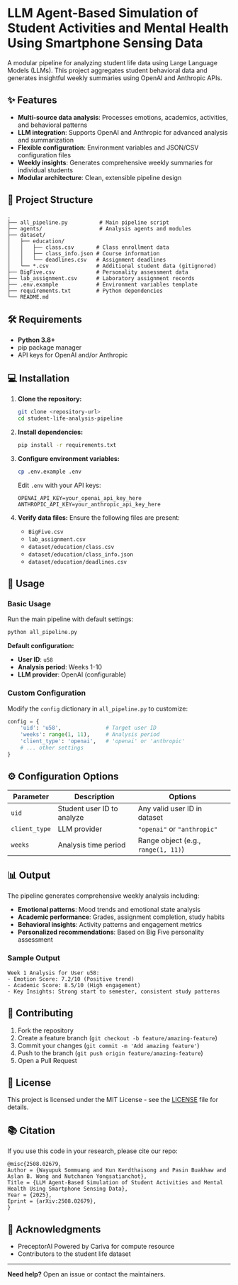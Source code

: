 # LLM Agent-Based Simulation of Student Activities and Mental Health Using Smartphone Sensing Data

A modular pipeline for analyzing student life data using Large Language Models (LLMs). This project aggregates student behavioral data and generates insightful weekly summaries using OpenAI and Anthropic APIs.

## ✨ Features

- **Multi-source data analysis**: Processes emotions, academics, activities, and behavioral patterns
- **LLM integration**: Supports OpenAI and Anthropic for advanced analysis and summarization
- **Flexible configuration**: Environment variables and JSON/CSV configuration files
- **Weekly insights**: Generates comprehensive weekly summaries for individual students
- **Modular architecture**: Clean, extensible pipeline design

## 📁 Project Structure

```
.
├── all_pipeline.py          # Main pipeline script
├── agents/                  # Analysis agents and modules
├── dataset/
│   ├── education/
│   │   ├── class.csv       # Class enrollment data
│   │   ├── class_info.json # Course information
│   │   └── deadlines.csv   # Assignment deadlines
│   └── *.csv               # Additional student data (gitignored)
├── BigFive.csv             # Personality assessment data
├── lab_assignment.csv      # Laboratory assignment records
├── .env.example            # Environment variables template
├── requirements.txt        # Python dependencies
└── README.md
```

## 🛠️ Requirements

- **Python 3.8+**
- pip package manager
- API keys for OpenAI and/or Anthropic

## 💻 Installation

1. **Clone the repository:**
   ```bash
   git clone <repository-url>
   cd student-life-analysis-pipeline
   ```

2. **Install dependencies:**
   ```bash
   pip install -r requirements.txt
   ```

3. **Configure environment variables:**
   ```bash
   cp .env.example .env
   ```
   
   Edit `.env` with your API keys:
   ```env
   OPENAI_API_KEY=your_openai_api_key_here
   ANTHROPIC_API_KEY=your_anthropic_api_key_here
   ```

4. **Verify data files:**
   Ensure the following files are present:
   - `BigFive.csv`
   - `lab_assignment.csv`
   - `dataset/education/class.csv`
   - `dataset/education/class_info.json`
   - `dataset/education/deadlines.csv`

## 🚀 Usage

### Basic Usage

Run the main pipeline with default settings:

```bash
python all_pipeline.py
```

**Default configuration:**
- **User ID**: `u58`
- **Analysis period**: Weeks 1-10
- **LLM provider**: OpenAI (configurable)

### Custom Configuration

Modify the `config` dictionary in `all_pipeline.py` to customize:

```python
config = {
    'uid': 'u58',              # Target user ID
    'weeks': range(1, 11),     # Analysis period
    'client_type': 'openai',   # 'openai' or 'anthropic'
    # ... other settings
}
```

## ⚙️ Configuration Options

| Parameter | Description | Options |
|-----------|-------------|---------|
| `uid` | Student user ID to analyze | Any valid user ID in dataset |
| `client_type` | LLM provider | `"openai"` or `"anthropic"` |
| `weeks` | Analysis time period | Range object (e.g., `range(1, 11)`) |

## 📊 Output

The pipeline generates comprehensive weekly analysis including:

- **Emotional patterns**: Mood trends and emotional state analysis
- **Academic performance**: Grades, assignment completion, study habits
- **Behavioral insights**: Activity patterns and engagement metrics
- **Personalized recommendations**: Based on Big Five personality assessment

### Sample Output

```
Week 1 Analysis for User u58:
- Emotion Score: 7.2/10 (Positive trend)
- Academic Score: 8.5/10 (High engagement)
- Key Insights: Strong start to semester, consistent study patterns
```

## 🤝 Contributing

1. Fork the repository
2. Create a feature branch (`git checkout -b feature/amazing-feature`)
3. Commit your changes (`git commit -m 'Add amazing feature'`)
4. Push to the branch (`git push origin feature/amazing-feature`)
5. Open a Pull Request

## 📄 License

This project is licensed under the MIT License - see the [LICENSE](LICENSE) file for details.


## 📚 Citation
If you use this code in your research, please cite our repo:
```
@misc{2508.02679,
Author = {Wayupuk Sommuang and Kun Kerdthaisong and Pasin Buakhaw and Aslan B. Wong and Nutchanon Yongsatianchot},
Title = {LLM Agent-Based Simulation of Student Activities and Mental Health Using Smartphone Sensing Data},
Year = {2025},
Eprint = {arXiv:2508.02679},
}

```

## 🙏 Acknowledgments

- PreceptorAI Powered by Cariva for compute resource
- Contributors to the student life dataset

---

**Need help?** Open an issue or contact the maintainers.
